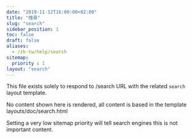 ```yaml
---
date: "2019-11-12T16:00:00+02:00"
title: "搜尋"
slug: "search"
sidebar_position: 1
toc: false
draft: false
aliases:
  - /zh-tw/help/search
sitemap:
  priority : 1
layout: "search"
---
```



This file exists solely to respond to /search URL with the related `search` layout template.

No content shown here is rendered, all content is based in the template layouts/doc/search.html

Setting a very low sitemap priority will tell search engines this is not important content.
